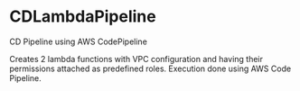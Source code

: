 # CDLambdaPipeline
CD Pipeline using AWS CodePipeline


Creates 2 lambda functions with VPC configuration and having their permissions attached as predefined roles.
Execution done using AWS Code Pipeline.
